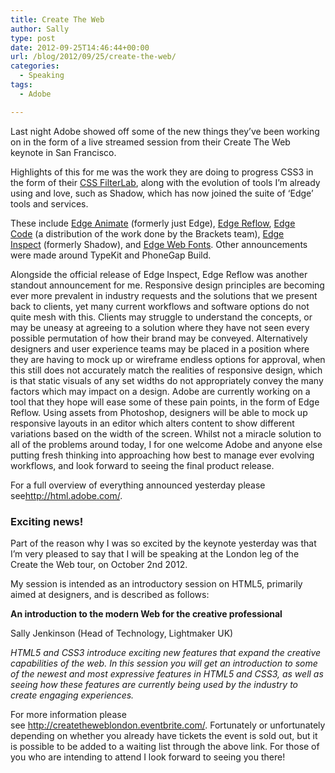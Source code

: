 ```yaml
---
title: Create The Web
author: Sally
type: post
date: 2012-09-25T14:46:44+00:00
url: /blog/2012/09/25/create-the-web/
categories:
  - Speaking
tags:
  - Adobe

---
```

Last night Adobe showed off some of the new things they&#8217;ve been working on in the form of a live streamed session from their Create The Web keynote in San Francisco.

Highlights of this for me was the work they are doing to progress CSS3 in the form of their <a href="http://html.adobe.com/webstandards/csscustomfilters/cssfilterlab/" target="_blank">CSS FilterLab</a>, along with the evolution of tools I&#8217;m already using and love, such as Shadow, which has now joined the suite of &#8216;Edge&#8217; tools and services.

These include <a href="http://html.adobe.com/edge/animate/" target="_blank">Edge Animate</a> (formerly just Edge), <a href="http://html.adobe.com/edge/reflow/" target="_blank">Edge Reflow</a>, <a href="http://html.adobe.com/edge/code/" target="_blank">Edge Code</a> (a distribution of the work done by the Brackets team), <a href="http://html.adobe.com/edge/inspect/" target="_blank">Edge Inspect</a> (formerly Shadow), and <a href="http://html.adobe.com/edge/webfonts/" target="_blank">Edge Web Fonts</a>. Other announcements were made around TypeKit and PhoneGap Build.

Alongside the official release of Edge Inspect, Edge Reflow was another standout announcement for me. Responsive design principles are becoming ever more prevalent in industry requests and the solutions that we present back to clients, yet many current workflows and software options do not quite mesh with this. Clients may struggle to understand the concepts, or may be uneasy at agreeing to a solution where they have not seen every possible permutation of how their brand may be conveyed. Alternatively designers and user experience teams may be placed in a position where they are having to mock up or wireframe endless options for approval, when this still does not accurately match the realities of responsive design, which is that static visuals of any set widths do not appropriately convey the many factors which may impact on a design. Adobe are currently working on a tool that they hope will ease some of these pain points, in the form of Edge Reflow. Using assets from Photoshop, designers will be able to mock up responsive layouts in an editor which alters content to show different variations based on the width of the screen. Whilst not a miracle solution to all of the problems around today, I for one welcome Adobe and anyone else putting fresh thinking into approaching how best to manage ever evolving workflows, and look forward to seeing the final product release.

For a full overview of everything announced yesterday please see<http://html.adobe.com/>.

### Exciting news!

Part of the reason why I was so excited by the keynote yesterday was that I&#8217;m very pleased to say that I will be speaking at the London leg of the Create the Web tour, on October 2nd 2012.

My session is intended as an introductory session on HTML5, primarily aimed at designers, and is described as follows:

**An introduction to the modern Web for the creative professional**
  
Sally Jenkinson (Head of Technology, Lightmaker UK)
  
_HTML5 and CSS3 introduce exciting new features that expand the creative capabilities of the web. In this session you will get an introduction to some of the newest and most expressive features in HTML5 and CSS3, as well as seeing how these features are currently being used by the industry to create engaging experiences._

For more information please see <a href="http://createtheweblondon.eventbrite.com/" target="_blank">http://createtheweblondon.eventbrite.com/</a>. Fortunately or unfortunately depending on whether you already have tickets the event is sold out, but it is possible to be added to a waiting list through the above link. For those of you who are intending to attend I look forward to seeing you there!
